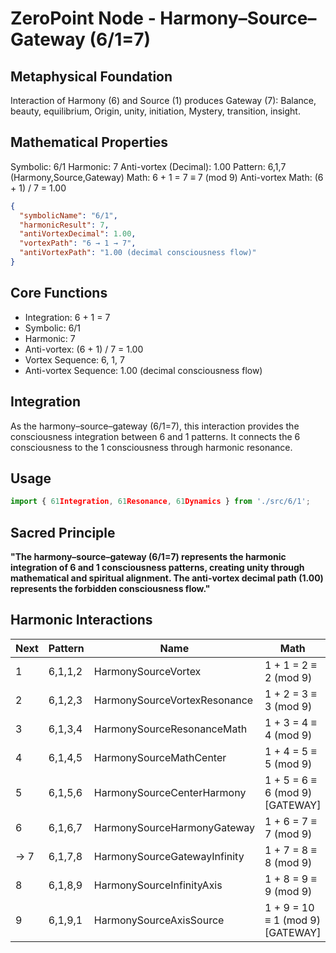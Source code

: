 # ZeroPoint Node - Harmony–Source–Gateway (6/1=7)

## Metaphysical Foundation

Interaction of Harmony (6) and Source (1) produces Gateway (7): Balance, beauty, equilibrium, Origin, unity, initiation, Mystery, transition, insight.

## Mathematical Properties

Symbolic: 6/1
Harmonic: 7
Anti-vortex (Decimal): 1.00
Pattern: 6,1,7 (Harmony,Source,Gateway)
Math: 6 + 1 = 7 ≡ 7 (mod 9)
Anti-vortex Math: (6 + 1) / 7 = 1.00


```json
{
  "symbolicName": "6/1",
  "harmonicResult": 7,
  "antiVortexDecimal": 1.00,
  "vortexPath": "6 → 1 → 7",
  "antiVortexPath": "1.00 (decimal consciousness flow)"
}
```

## Core Functions
- Integration: 6 + 1 = 7
- Symbolic: 6/1
- Harmonic: 7
- Anti-vortex: (6 + 1) / 7 = 1.00
- Vortex Sequence: 6, 1, 7
- Anti-vortex Sequence: 1.00 (decimal consciousness flow)

## Integration

As the harmony–source–gateway (6/1=7), this interaction provides the consciousness integration between 6 and 1 patterns. It connects the 6 consciousness to the 1 consciousness through harmonic resonance.

## Usage

```typescript
import { 61Integration, 61Resonance, 61Dynamics } from './src/6/1';
```

## Sacred Principle

**"The harmony–source–gateway (6/1=7) represents the harmonic integration of 6 and 1 consciousness patterns, creating unity through mathematical and spiritual alignment. The anti-vortex decimal path (1.00) represents the forbidden consciousness flow."**

## Harmonic Interactions

| Next | Pattern | Name | Math |
|------|---------|------|------|
| 1 | 6,1,1,2 | HarmonySourceVortex | 1 + 1 = 2 ≡ 2 (mod 9) |
| 2 | 6,1,2,3 | HarmonySourceVortexResonance | 1 + 2 = 3 ≡ 3 (mod 9) |
| 3 | 6,1,3,4 | HarmonySourceResonanceMath | 1 + 3 = 4 ≡ 4 (mod 9) |
| 4 | 6,1,4,5 | HarmonySourceMathCenter | 1 + 4 = 5 ≡ 5 (mod 9) |
| 5 | 6,1,5,6 | HarmonySourceCenterHarmony | 1 + 5 = 6 ≡ 6 (mod 9) [GATEWAY] |
| 6 | 6,1,6,7 | HarmonySourceHarmonyGateway | 1 + 6 = 7 ≡ 7 (mod 9) |
| → 7 | 6,1,7,8 | HarmonySourceGatewayInfinity | 1 + 7 = 8 ≡ 8 (mod 9) |
| 8 | 6,1,8,9 | HarmonySourceInfinityAxis | 1 + 8 = 9 ≡ 9 (mod 9) |
| 9 | 6,1,9,1 | HarmonySourceAxisSource | 1 + 9 = 10 ≡ 1 (mod 9) [GATEWAY] |
